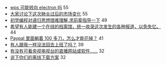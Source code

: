 - [wps 可能转向 electron 吗](https://www.v2ex.com/t/640801) 55
- [大家讨论下这次肺炎过后的市场变化](https://www.v2ex.com/t/640767) 55
- [初学编程对递归思想很难理解,求前辈指导一下](https://www.v2ex.com/t/640834) 49
- [希望有人能建一个在线的档案馆，统一收录这次发生的各种报道，以免失忆。](https://www.v2ex.com/t/640863) 44
- [Paypal 里面躺着 100 多刀，怎么才能花掉？](https://www.v2ex.com/t/640783) 41
- [有人跟我一样没法回去上班了吗？](https://www.v2ex.com/t/640781) 39
- [有没有可看央视电视台的直播网站或软件……](https://www.v2ex.com/t/640809) 32
- [说下你们的离线下载方案](https://www.v2ex.com/t/640851) 32